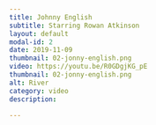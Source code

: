 ```yaml
---
title: Johnny English
subtitle: Starring Rowan Atkinson
layout: default
modal-id: 2
date: 2019-11-09
thumbnail: 02-jonny-english.png
video: https://youtu.be/R0GDgjKG_pE
thumbnail: 02-jonny-english.png
alt: River
category: video
description: 

---
```


